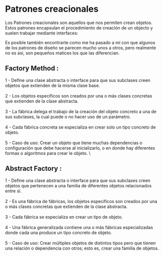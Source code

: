 # Patrones creacionales

Los Patrones creacionales son aquellos que nos permiten crean objetos. Estos patrones encapsulan el procedimiento de creación de un objecto y suelen trabajar mediante interfaces:

Es posible también encontrarte como me ha pasado a mí con que algunos de los patrones de diseño se parecen mucho unos a otros, pero realmente no es así, son pequeños matices los que las diferencian.

## Factory Method :


1 - Define una clase abstracta o interface para que sus subclases creen objetos que extienden de la misma clase base.\
\
2 - Los objetos específicos son creados por una o más clases concretas que extienden de la clase abstracta. \
\
3 - La fábrica delega el trabajo de la creación del objeto concreto a una de sus subclases, la cual puede o no hacer uso de un parámetro. \
\
4 - Cada fábrica concreta se especializa en crear solo un tipo concreto de objeto. \
\
5 - Caso de uso: Crear un objeto que tiene muchas dependencias o configuración que debe hacerse al inicializarlo, o en donde hay diferentes formas o algoritmos para crear le objeto. \


## Abstract Factory :


1 - Define una clase abstracta o interface para que sus subclases creen objetos que pertenecen a una familia de diferentes objetos relacionados entre sí.\
\
2 - Es una fábrica de fábricas, los objetos específicos son creados por una o más clases concretas que extienden de la clase abstracta. \
\
3 - Cada fábrica se especializa en crear un tipo de objeto. \
\
4 - Una fábrica generalizada contiene una o más fábricas especializadas donde cada una produce un tipo concreto de objeto. \
\
5 - Caso de uso: Crear múltiples objetos de distintos tipos pero que tienen una relación o dependencia con otros; esto es, crear una familia de objetos.


